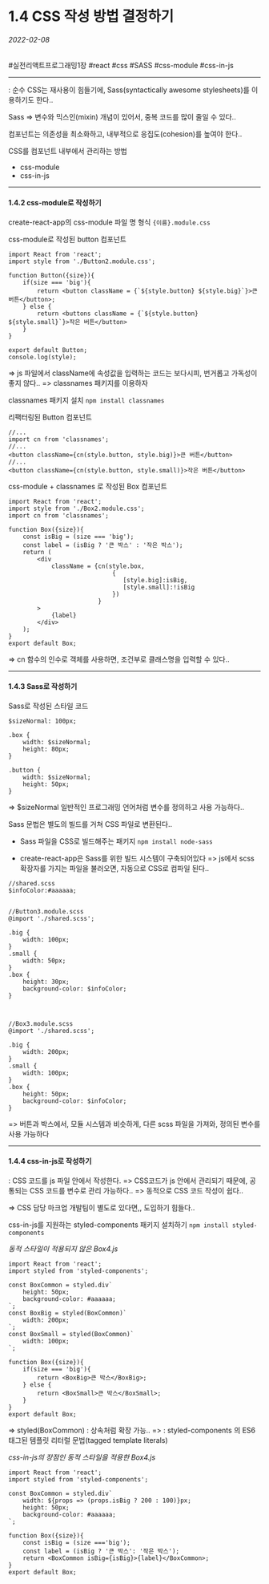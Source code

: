 # 1.4 CSS 작성 방법 결정하기
###### 2022-02-08
#실전리액트프로그래밍1장 #react #css #SASS #css-module #css-in-js
- - - -
: 순수 CSS는 재사용이 힘들기에, Sass(syntactically awesome stylesheets)를 이용하기도 한다..

Sass
=> 변수와 믹스인(mixin) 개념이 있어서, 중복 코드를 많이 줄일 수 있다..

컴포넌트는
의존성을 최소화하고,
내부적으로 응집도(cohesion)를 높여야 한다..

CSS를 컴포넌트 내부에서 관리하는 방법
- css-module
- css-in-js

- - - -
#### 1.4.2 css-module로 작성하기

create-react-app의 css-module 파일 명 형식
`{이름}.module.css`

css-module로 작성된 button 컴포넌트
```
import React from 'react';
import style from './Button2.module.css';

function Button({size}){
	if(size === 'big'){
		return <button className = {`${style.button} ${style.big}`}>큰 버튼</button>;
	} else {
		return <buttons className = {`${style.button} ${style.small}`}>작은 버튼</button>
	}
}

export default Button;
console.log(style);
```
=> js 파일에서 className에 속성값을 입력하는 코드는 보다시피, 번거롭고 가독성이 좋지 않다..
=> classnames 패키지를 이용하자

classnames 패키지 설치
`npm install classnames`

리팩터링된 Button 컴포넌트
```
//...
import cn from 'classnames';
//...
<button className={cn(style.button, style.big)}>큰 버튼</button>
//...
<button className={cn(style.button, style.small)}>작은 버튼</button>	
```

css-module + classnames 로 작성된 Box 컴포넌트
```
import React from 'react';
import style from './Box2.module.css';
import cn from 'classnames';

function Box({size}){
	const isBig = (size === 'big');
	const label = (isBig ? '큰 박스' : '작은 박스');
	return (
		<div
			className = {cn(style.box, 
							 {
								[style.big]:isBig,
								[style.small]:!isBig
							 })
						 }
		>
			{label}
		</div>
	);
}
export default Box;
```
=> cn 함수의 인수로 객체를 사용하면, 조건부로 클래스명을 입력할 수 있다..

- - - -
#### 1.4.3 Sass로 작성하기

Sass로 작성된 스타일 코드
```
$sizeNormal: 100px;

.box {
	width: $sizeNormal;
	height: 80px;
}

.button {
	width: $sizeNormal;
	height: 50px;
}
```
=> $sizeNormal 일반적인 프로그래밍 언어처럼 변수를 정의하고 사용 가능하다..

Sass 문법은 별도의 빌드를 거쳐 CSS 파일로 변환된다..

- Sass 파일을 CSS로 빌드해주는 패키지
`npm install node-sass`

- create-react-app은 Sass를 위한 빌드 시스템이 구축되어있다
=> js에서 scss 확장자를 가지는 파일을 불러오면,  자동으로 CSS로 컴파일 된다..

```
//shared.scss
$infoColor:#aaaaaa;


//Button3.module.scss
@import './shared.scss';

.big {
	width: 100px;
}
.small {
	width: 50px;
}
.box {
	height: 30px;
	background-color: $infoColor;
}



//Box3.module.scss
@import './shared.scss';

.big {
	width: 200px;
}
.small {
	width: 100px;
}
.box {
	height: 50px;
	background-color: $infoColor;
}
```
=> 버튼과 박스에서, 모듈 시스템과 비슷하게, 다른 scss 파일을 가져와, 정의된 변수를 사용 가능하다

- - - -
#### 1.4.4 css-in-js로 작성하기
: CSS 코드를 js 파일 안에서 작성한다.
=> CSS코드가 js 안에서 관리되기 때문에, 공통되는 CSS 코드를 변수로 관리 가능하다..
=> 동적으로 CSS 코드 작성이 쉽다..

=> CSS 담당 마크업 개발팀이 별도로 있다면,, 도입하기 힘들다..

css-in-js를 지원하는 styled-components 패키지 설치하기
`npm install styled-components`

*동적 스타일이 적용되지 않은 Box4.js*
```
import React from 'react';
import styled from 'styled-components';

const BoxCommon = styled.div`
	height: 50px;
	background-color: #aaaaaa;
`;
const BoxBig = styled(BoxCommon)`
	width: 200px;
`;
const BoxSmall = styled(BoxCommon)`
	width: 100px;
`;

function Box({size}){
	if(size === 'big'){
		return <BoxBig>큰 박스</BoxBig>;
	} else {
		return <BoxSmall>큰 박스</BoxSmall>;
	}
}
export default Box;
```
=> styled(BoxCommon) : 상속처럼 확장 가능..
=> <BoxBig> : styled-components 의 ES6 태그된 템플릿 리터럴 문법(tagged template literals)

*css-in-js의 장점인 동적 스타일을 적용한 Box4.js*
```
import React from 'react';
import styled from 'styled-components';

const BoxCommon = styled.div`
	width: ${props => (props.isBig ? 200 : 100)}px;
	height: 50px;
	background-color: #aaaaaa;
`;

function Box({size}){
	const isBig = (size ==='big');
	const label = (isBig ? '큰 박스': '작은 박스');
	return <BoxCommon isBig={isBig}>{label}</BoxCommon>;
}
export default Box;
```

